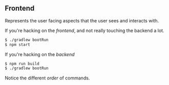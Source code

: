 ## Frontend

Represents the user facing aspects that the user sees and interacts with.

If you're hacking on the _frontend_, and not really touching the backend a lot.
```bash
$ ./gradlew bootRun
$ npm start
```

If you're hacking on the _backend_
```bash
$ npm run build
$ ./gradlew bootRun
```

Notice the different *order* of commands.

